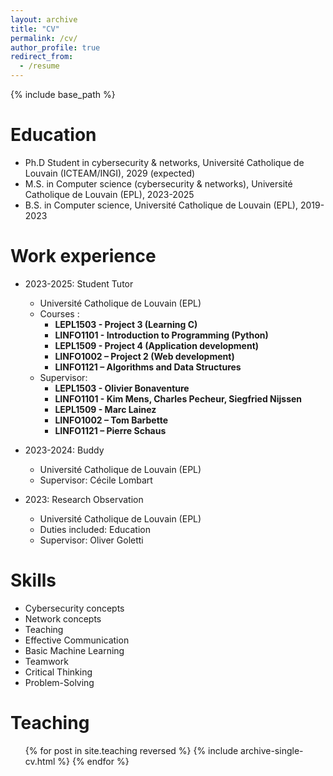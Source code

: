 ```yaml
---
layout: archive
title: "CV"
permalink: /cv/
author_profile: true
redirect_from:
  - /resume
---
```


{% include base_path %}

Education
======
* Ph.D Student in cybersecurity & networks, Université Catholique de Louvain (ICTEAM/INGI), 2029 (expected)
* M.S. in Computer science (cybersecurity & networks), Université Catholique de Louvain (EPL), 2023-2025
* B.S. in Computer science, Université Catholique de Louvain (EPL), 2019-2023

Work experience
======
* 2023-2025: Student Tutor
  * Université Catholique de Louvain (EPL)
  * Courses :
      - **LEPL1503 - Project 3 (Learning C)**
      - **LINFO1101 - Introduction to Programming (Python)**
      - **LEPL1509 - Project 4 (Application development)**
      - **LINFO1002 – Project 2 (Web development)**
      - **LINFO1121 – Algorithms and Data Structures**
  * Supervisor: 
      - **LEPL1503 - Olivier Bonaventure**
      - **LINFO1101 - Kim Mens, Charles Pecheur, Siegfried Nijssen**
      - **LEPL1509 - Marc Lainez**
      - **LINFO1002 – Tom Barbette**
      - **LINFO1121 – Pierre Schaus**

* 2023-2024: Buddy
  * Université Catholique de Louvain (EPL)
  * Supervisor: Cécile Lombart

* 2023: Research Observation
  * Université Catholique de Louvain (EPL)
  * Duties included: Education
  * Supervisor: Oliver Goletti
  
Skills
======
* Cybersecurity concepts
* Network concepts
* Teaching
* Effective Communication
* Basic Machine Learning
*  Teamwork
* Critical Thinking
* Problem-Solving

<!-- Publications
======
  <ul>{% for post in site.publications reversed %}
    {% include archive-single-cv.html %}
  {% endfor %}</ul>
  
Talks
======
  <ul>{% for post in site.talks reversed %}
    {% include archive-single-talk-cv.html  %}
  {% endfor %}</ul> -->
  
Teaching
======
  <ul>{% for post in site.teaching reversed %}
    {% include archive-single-cv.html %}
  {% endfor %}</ul>
  

